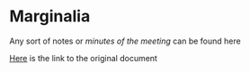 # Marginalia
Any sort of notes or *minutes of the meeting* can be found here

[Here](https://docs.google.com/document/d/1zSua05ggOMiBaJMSr_5tqIywMnV4JURjbq37b2M21gk/edit) is the link to the original document
